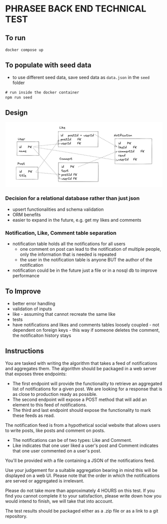 # PHRASEE BACK END TECHNICAL TEST
## To run
```shell
docker compose up
```

## To populate with seed data
- to use different seed data, save seed data as `data.json` in the `seed` folder
```shell
# run inside the docker container
npm run seed
```

## Design
<img src="./images/dbschema.png">

### Decision for a relational database rather than just json
- upsert functionalities and schema validation
- ORM benefits
- easier to expand in the future, e.g. get my likes and comments

### Notification, Like, Comment table separation
- notification table holds all the notifications for all users
  - one comment on post can lead to the notification of multiple people, only the information that is needed is repeated
  - the user in the notification table is anyone BUT the author of the notification
- notification could be in the future just a file or in a nosql db to improve performance

## To Improve
- better error handling
- validation of inputs
- like - assuming that cannot recreate the same like
- tests
- have notifications and likes and comments tables loosely coupled - not dependent on foreign keys - this way if someone deletes the comment, the notificaiton history stays




## Instructions
You are tasked with writing the algorithm that takes a feed of notifications and aggregates them. The
algorithm should be packaged in a web server that exposes three endpoints:
- The first endpoint will provide the functionality to retrieve an aggregated list of notifications for a
given post. We are looking for a response that is as close to production ready as possible.
- The second endpoint will expose a POST method that will add an element to this feed of
notifications.
- The third and last endpoint should expose the functionality to mark these feeds as read.

The notification feed is from a hypothetical social website that allows users to write posts, like posts
and comment on posts.

- The notifications can be of two types: Like and Comment.
- Like indicates that one user liked a user's post and Comment indicates that one user commented on a user's post.

You'll be provided with a file containing a JSON of the notifications feed.

Use your judgement for a suitable aggregation bearing in mind this will be displayed on a web UI.
Please note that the order in which the notifications are served or aggregated is irrelevant.

Please do not take more than approximately 4 HOURS on this test.
If you find you cannot complete it to your satisfaction, please write down how you would intend to
finish, we will take that into account.

The test results should be packaged either as a .zip file or as a link to a git repository.
